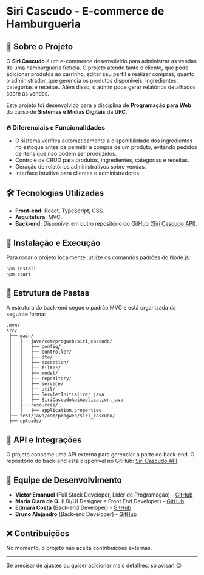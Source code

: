 # Siri Cascudo - E-commerce de Hamburgueria

## 📌 Sobre o Projeto
O **Siri Cascudo** é um e-commerce desenvolvido para administrar as vendas de uma hamburgueria fictícia. O projeto atende tanto o cliente, que pode adicionar produtos ao carrinho, editar seu perfil e realizar compras, quanto o administrador, que gerencia os produtos disponíveis, ingredientes, categorias e receitas. Além disso, o admin pode gerar relatórios detalhados sobre as vendas.

Este projeto foi desenvolvido para a disciplina de **Programação para Web** do curso de **Sistemas e Mídias Digitais** da **UFC**.

### 🔥 Diferenciais e Funcionalidades
- O sistema verifica automaticamente a disponibilidade dos ingredientes no estoque antes de permitir a compra de um produto, evitando pedidos de itens que não podem ser produzidos.
- Controle de CRUD para produtos, ingredientes, categorias e receitas.
- Geração de relatórios administrativos sobre vendas.
- Interface intuitiva para clientes e administradores.

## 🛠 Tecnologias Utilizadas
- **Front-end:** React, TypeScript, CSS.
- **Arquitetura:** MVC.
- **Back-end:** Disponível em outro repositório do GitHub ([Siri Cascudo API](https://github.com/Victor280504/siri_cascudo_api/tree/master)).

## 🚀 Instalação e Execução
Para rodar o projeto localmente, utilize os comandos padrões do Node.js:
```sh
npm install
npm start
```

## 📁 Estrutura de Pastas
A estrutura do back-end segue o padrão MVC e está organizada da seguinte forma:

```plaintext
.mvn/
src/
 ├── main/
 │   ├── java/com/progweb/siri_cascudo/
 │   │   ├── config/
 │   │   ├── controller/
 │   │   ├── dto/
 │   │   ├── exception/
 │   │   ├── filter/
 │   │   ├── model/
 │   │   ├── repository/
 │   │   ├── service/
 │   │   ├── util/
 │   │   ├── ServletInitializer.java
 │   │   ├── SiriCascudoApiApplication.java
 │   ├── resources/
 │   │   ├── application.properties
 ├── test/java/com/progweb/siri_cascudo/
 ├── uploads/
```

## 🔌 API e Integrações
O projeto consome uma API externa para gerenciar a parte do back-end. O repositório do back-end está disponível no GitHub: [Siri Cascudo API](https://github.com/Victor280504/siri_cascudo_api/tree/master).

## 👥 Equipe de Desenvolvimento
- **Victor Emanuel** (Full Stack Developer, Líder de Programação) - [GitHub](https://github.com/Victor280504)
- **Maria Clara de O.** (UX/UI Designer e Front End Developer) - [GitHub](https://github.com/claraolvrx)
- **Edmara Costa** (Back-end Developer) - [GitHub](https://github.com/edmararocha)
- **Bruno Alejandro** (Back-end Developer) - [GitHub](https://github.com/BrunoAlejandroDev)

## ❌ Contribuições
No momento, o projeto não aceita contribuições externas.

---
Se precisar de ajustes ou quiser adicionar mais detalhes, só avisar! 😊


